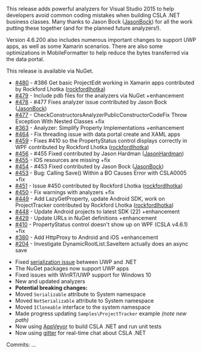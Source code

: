 This release adds powerful analyzers for Visual Studio 2015 to help developers avoid common coding mistakes when building CSLA .NET business classes. Many thanks to Jason Bock ([JasonBock](https://github.com/JasonBock)) for all the work putting these together (and for the planned future analyzers!).

Version 4.6.200 also includes numerous important changes to support UWP apps, as well as some Xamarin scenarios. There are also some optimizations in MobileFormatter to help reduce the bytes transferred via the data portal.

This release is available via NuGet.

 - [#480](https://github.com/MarimerLLC/csla/pull/480) - #386 Get basic ProjectEdit working in Xamarin apps contributed by Rockford Lhotka ([rockfordlhotka](https://github.com/rockfordlhotka))
 - [#479](https://github.com/MarimerLLC/csla/issues/479) - Include pdb files for the analyzers via NuGet +enhancement
 - [#478](https://github.com/MarimerLLC/csla/pull/478) - #477 Fixes analyzer issue contributed by Jason Bock ([JasonBock](https://github.com/JasonBock))
 - [#477](https://github.com/MarimerLLC/csla/issues/477) - CheckConstructorsAnalyzerPublicConstructorCodeFix Throw Exception With Nested Classes +fix
 - [#363](https://github.com/MarimerLLC/csla/issues/363) - Analyzer: Simplify Property Implementations +enhancement
 - [#464](https://github.com/MarimerLLC/csla/issues/464) - Fix threading issue with data portal create and XAML apps
 - [#459](https://github.com/MarimerLLC/csla/pull/459) - Fixes #410 so the PropertyStatus control displays correctly in WPF contributed by Rockford Lhotka ([rockfordlhotka](https://github.com/rockfordlhotka))
 - [#456](https://github.com/MarimerLLC/csla/pull/456) - #455 Fixed contributed by Jason Hardman ([JasonHardman](https://github.com/JasonHardman))
 - [#455](https://github.com/MarimerLLC/csla/issues/455) - IOS resources are missing +fix
 - [#454](https://github.com/MarimerLLC/csla/pull/454) - #453 Fixed contributed by Jason Bock ([JasonBock](https://github.com/JasonBock))
 - [#453](https://github.com/MarimerLLC/csla/issues/453) - Bug: Calling Save() Within a BO Causes Error with CSLA0005 +fix
 - [#451](https://github.com/MarimerLLC/csla/pull/451) - Issue #450 contributed by Rockford Lhotka ([rockfordlhotka](https://github.com/rockfordlhotka))
 - [#450](https://github.com/MarimerLLC/csla/issues/450) - Fix warnings with analyzers +fix
 - [#449](https://github.com/MarimerLLC/csla/pull/449) - Add LazyGetProperty, update Android SDK, work on ProjectTracker contributed by Rockford Lhotka ([rockfordlhotka](https://github.com/rockfordlhotka))
 - [#448](https://github.com/MarimerLLC/csla/issues/448) - Update Android projects to latest SDK (22) +enhancement
 - [#429](https://github.com/MarimerLLC/csla/issues/429) - Update URLs in NuGet definitions +enhancement
 - [#410](https://github.com/MarimerLLC/csla/issues/410) - PropertyStatus control doesn't show up on WPF (CSLA v4.6.1) +fix
 - [#380](https://github.com/MarimerLLC/csla/issues/380) - Add HttpProxy to Android and iOS +enhancement
 - [#204](https://github.com/MarimerLLC/csla/issues/204) - Investigate DynamicRootList.SaveItem actually does an async save

* Fixed [serialization issue](http://www.lhotka.net/weblog/UWPCoreAssemblyName.aspx) between UWP and .NET
* The NuGet packages now support UWP apps
* Fixed issues with WinRT/UWP support for Windows 10
* New and updated analyzers
* **Potential breaking changes:**
 * Moved `Serializable` attribute to System namespace
 * Moved `NotSerializable` attribute to System namespace
 * Moved `ICloneable` interface to the system namespace
* Made progress updating `Samples\ProjectTracker` example *(note new path)*
* Now using [AppVeyor](https://ci.appveyor.com/project/rockfordlhotka/csla) to build CSLA .NET and run unit tests
* Now using [gitter](https://gitter.im/MarimerLLC/cslaforum) for real-time chat about CSLA .NET

Commits: ...
